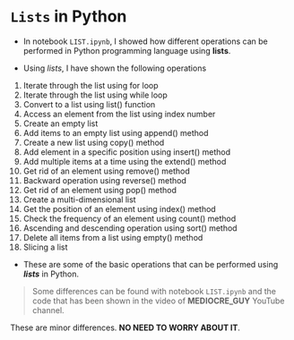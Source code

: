 # `Lists` in Python

* In notebook `LIST.ipynb`, I showed how different operations can be performed in Python programming language using **lists**.

* Using _lists_, I have shown the following operations

<ol>
<li> Iterate through the list using for loop </li>
<li> Iterate through the list using while loop </li>
<li> Convert to a list using list() function </li>
<li> Access an element from the list using index number </li>
<li> Create an empty list </li>
<li> Add items to an empty list using append() method </li>
<li> Create a new list using copy() method </li>
<li> Add element in a specific position using insert() method </li>
<li> Add multiple items at a time using the extend() method </li>
<li> Get rid of an element using remove() method </li>
<li> Backward operation using reverse() method </li>
<li> Get rid of an element using pop() method </li>
<li> Create a multi-dimensional list </li>
<li> Get the position of an element using index() method </li>
<li> Check the frequency of an element using count() method </li>
<li> Ascending and descending operation using sort() method </li>
<li> Delete all items from a list using empty() method </li>
<li> Slicing a list </li>
</ol>

* These are some of the basic operations that can be performed using _**lists**_ in Python.

> Some differences can be found with notebook `LIST.ipynb` and the code that has been shown in the video of __MEDIOCRE_GUY__ YouTube channel.

These are minor differences. __NO NEED TO WORRY ABOUT IT__.
